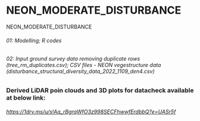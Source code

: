 # NEON_MODERATE_DISTURBANCE
NEON_MODERATE_DISTURBANCE

###### 01: Modelling; R codes
###### 02: Input ground survey data removing duplicate rows (tree_rm_duplicates.csv); CSV files - NEON vegestructure data (disturbance_structural_diversity_data_2022_1109_den4.csv)


###
### Derived LiDAR poin clouds and 3D plots for datacheck available at below link:
###### https://1drv.ms/u/s!Aq_rBgrqWfO3z998SECFhwwfErdbbQ?e=UASr5f
